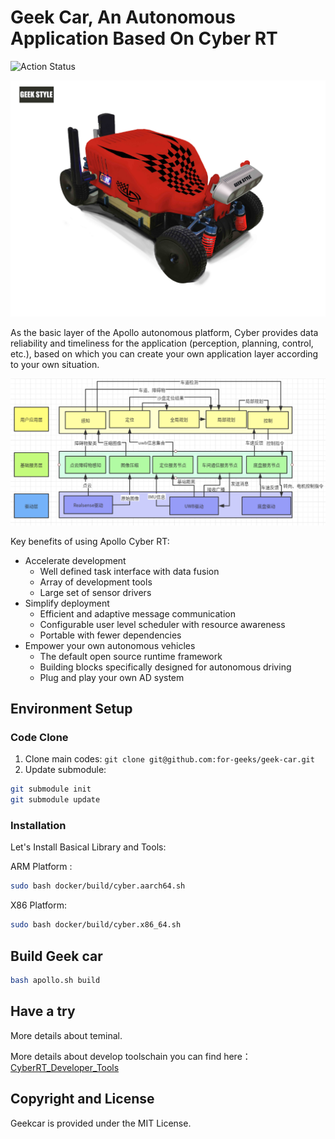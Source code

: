 # Geek Car, An Autonomous Application Based On Cyber RT

![Action Status](https://github.com/for-geeks/geek-car/workflows/Geek%20Style/badge.svg)

<img src="images/red.jpg" style="zoom:80%;display: inline-block; float:middle"/>

As the basic layer of the Apollo autonomous platform, Cyber provides data reliability and timeliness for the application (perception, planning, control, etc.), based on which you can create your own application layer according to your own situation.

<img src="images/system.png" style="zoom:60%;display: inline-block; float:middle"/>

Key benefits of using Apollo Cyber RT:

- Accelerate development
  + Well defined task interface with data fusion
  + Array of development tools
  + Large set of sensor drivers
- Simplify deployment
  + Efficient and adaptive message communication
  + Configurable user level scheduler with resource awareness
  + Portable with fewer dependencies
- Empower your own autonomous vehicles
  + The default open source runtime framework
  + Building blocks specifically designed for autonomous driving
  + Plug and play your own AD system

## Environment Setup

### Code Clone

1. Clone main codes:  `git clone git@github.com:for-geeks/geek-car.git`
2. Update submodule:
```bash
git submodule init
git submodule update
```
### Installation
Let's Install Basical Library and Tools:

ARM Platform :

```bash
sudo bash docker/build/cyber.aarch64.sh
```
X86 Platform:

```bash
sudo bash docker/build/cyber.x86_64.sh
```

## Build Geek car

```bash
bash apollo.sh build
```

## Have a try

More details about teminal.

More details about develop toolschain you can find here：[CyberRT_Developer_Tools](https://github.com/ApolloAuto/apollo/blob/master/docs/cyber/CyberRT_Developer_Tools.md)


## Copyright and License
Geekcar is provided under the MIT License.
